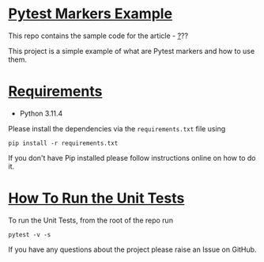 # [Pytest Markers Example](https://github.com/Pytest-with-Eric/pytest-fixture-scope-example/blob/main/README.md#pytest-fixture-scope-example)

This repo contains the sample code for the article - [?](https://pytest-with-eric.com/pytest-advanced/pytest-fixture-scope/)??

This project is a simple example of what are Pytest markers and how to use them.

# [Requirements](https://github.com/Pytest-with-Eric/pytest-fixture-scope-example/blob/main/README.md#requirements)

* Python 3.11.4

Please install the dependencies via the `requirements.txt` file using

```
pip install -r requirements.txt
```

If you don't have Pip installed please follow instructions online on how to do it.

# [How To Run the Unit Tests](https://github.com/Pytest-with-Eric/pytest-fixture-scope-example/blob/main/README.md#how-to-run-the-unit-tests)

To run the Unit Tests, from the root of the repo run

```
pytest -v -s
```

If you have any questions about the project please raise an Issue on GitHub.
